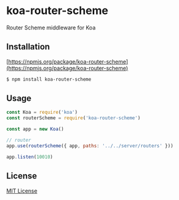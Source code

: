 koa-router-scheme
===

Router Scheme middleware for Koa

## Installation

[https://npmjs.org/package/koa-router-scheme](https://npmjs.org/package/koa-router-scheme)

```bash
$ npm install koa-router-scheme
```

## Usage

```javascript
const Koa = require('koa')
const routerScheme = require('koa-router-scheme')

const app = new Koa()

// router
app.use(routerScheme({ app, paths: '../../server/routers' }))

app.listen(10010)
```

## License
[MIT License](http://www.opensource.org/licenses/mit-license.php)